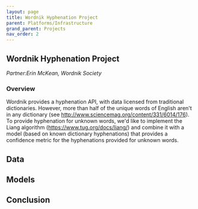 ```yaml
---
layout: page
title: Wordnik Hyphenation Project
parent: Platforms/Infrastructure
grand_parent: Projects 
nav_order: 2
---
```



## Wordnik Hyphenation Project
*Partner:Erin McKean, Wordnik Society*

### Overview

Wordnik provides a hyphenation API, with data licensed from traditional dictionaries. However, more than half of the unique words of English aren't in any dictionary (see http://www.sciencemag.org/content/331/6014/176). To provide hyphenation for unknown words, we'd like to implement the Liang algorithm (https://www.tug.org/docs/liang/) and combine it with a model (based on known dictionary hyphenations) that provides a confidence metric for the hyphenations provided for unknown words. 

## Data

## Models

## Conclusion


```python

```